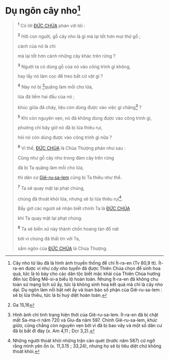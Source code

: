 # Dụ ngôn cây nho[^1-49a929e9-1b30-416d-af30-703f2295af57]

> <sup><b>1</b></sup> Có lời [ĐỨC CHÚA]() phán với tôi :
>
> <sup><b>2</b></sup> Hỡi con người, gỗ cây nho là gì mà lại tốt hơn mọi thứ gỗ ;
>
> cành của nó là chi
>
> mà lại tốt hơn cành những cây khác trên rừng ?
>
> <sup><b>3</b></sup> Người ta có dùng gỗ của nó vào công trình gì không,
>
> hay lấy nó làm cọc để treo bất cứ vật gì ?
>
> <sup><b>4</b></sup> Này nó bị [^1@-49a929e9-1b30-416d-af30-703f2295af57]quăng làm mồi cho lửa,
>
> lửa đã liếm hai đầu của nó ;
>
> khúc giữa đã cháy, liệu còn dùng được vào việc gì chăng[^2-49a929e9-1b30-416d-af30-703f2295af57] ?
>
> <sup><b>5</b></sup> Khi còn nguyên vẹn, nó đã không dùng được vào công trình gì,
>
> phương chi bây giờ nó đã bị lửa thiêu rụi,
>
> hỏi nó còn dùng được vào công trình gì nữa ?
>
> <sup><b>6</b></sup> Vì thế, [ĐỨC CHÚA]() là Chúa Thượng phán như sau :
>
> Cũng như gỗ cây nho trong đám cây trên rừng
>
> đã bị Ta quăng làm mồi cho lửa,
>
> thì dân cư [Giê-ru-sa-lem]() cũng bị Ta thiêu như thế.
>
> <sup><b>7</b></sup> Ta sẽ quay mặt lại phạt chúng,
>
> chúng đã thoát khỏi lửa, nhưng sẽ bị lửa thiêu rụi[^3-49a929e9-1b30-416d-af30-703f2295af57].
>
> Bấy giờ các ngươi sẽ nhận biết chính Ta là [ĐỨC CHÚA]()
>
> khi Ta quay mặt lại phạt chúng.
>
> <sup><b>8</b></sup> Ta sẽ biến xứ này thành chốn hoang tàn đổ nát
>
> bởi vì chúng đã thất tín với Ta,
>
> sấm ngôn của [ĐỨC CHÚA]() là Chúa Thượng.

[^1-49a929e9-1b30-416d-af30-703f2295af57]: Cây nho từ lâu đã là hình ảnh truyền thống để chỉ Ít-ra-en (Tv 80,9 tt). Ít-ra-en được ví như _cây nho tuyển_ đã được Thiên Chúa chọn để sinh hoa quả, tức là tỏ bày cho các dân tộc biết mặc khải của Thiên Chúa hướng đến lúc Đấng Mê-si-a biểu lộ hoàn toàn. Nhưng Ít-ra-en đã không chu toàn sứ mạng lịch sử ấy, tức là không sinh hoa kết quả mà chỉ là cây nho dại. Dụ ngôn làm nổi bật nét ấy và loan báo số phận của Giê-ru-sa-lem : sẽ bị lửa thiêu, tức là bị huỷ diệt hoàn toàn.

[^2-49a929e9-1b30-416d-af30-703f2295af57]: Hình ảnh chỉ tình trạng hiện thời của Giê-ru-sa-lem. Ít-ra-en đã bị chặt mất Sa-ma-ri năm 720 và Giu-đa năm 597. Chính Giê-ru-sa-lem, _khúc giữa_, cũng chẳng còn nguyên vẹn bởi vì đã bị bao vây và một số dân cư đã bị bắt đi đày (x. Am 4,11 ; Dcr 3,2).

[^3-49a929e9-1b30-416d-af30-703f2295af57]: Những người thoát khỏi những trận càn quét (trước năm 587) cứ ngỡ rằng mình yên ổn (x. 11,3.15 ; 33,24), nhưng họ sẽ bị tiêu diệt chứ không thoát khỏi.

[^1@-49a929e9-1b30-416d-af30-703f2295af57]: Ga 15,16
